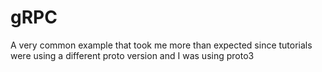 # gRPC

A very common example that took me more than expected since tutorials were using a different proto version and I was using proto3
